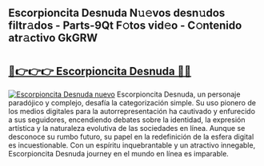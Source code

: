 ## Escorpioncita Desnuda N𝚞𝚎vos desn𝚞dos filtr𝚊dos - Parts-9Qt F𝚘tos vid𝚎o - C𝚘ntenido atr𝚊ctivo GkGRW

# <h2><a href="http://mb2321.tromn.icu/?c=Escorpioncita+Desnuda">🔗👉👉👉 Escorpioncita Desnuda 🔗🔗</a></h2>

[![Escorpioncita Desnuda nuevo](https://i.imgur.com/pEAQMta.gif)](http://mb2321.tromn.icu/?c=Escorpioncita+Desnuda)
Escorpioncita Desnuda, un personaje paradójico y complejo, desafía la categorización simple. Su uso pionero de los medios digitales para la autorrepresentación ha cautivado y enfurecido a sus seguidores, encendiendo debates sobre la identidad, la expresión artística y la naturaleza evolutiva de las sociedades en línea. Aunque se desconoce su rumbo futuro, su papel en la redefinición de la esfera digital es incuestionable. Con un espíritu inquebrantable y un atractivo innegable, Escorpioncita Desnuda journey en el mundo en línea es imparable.
